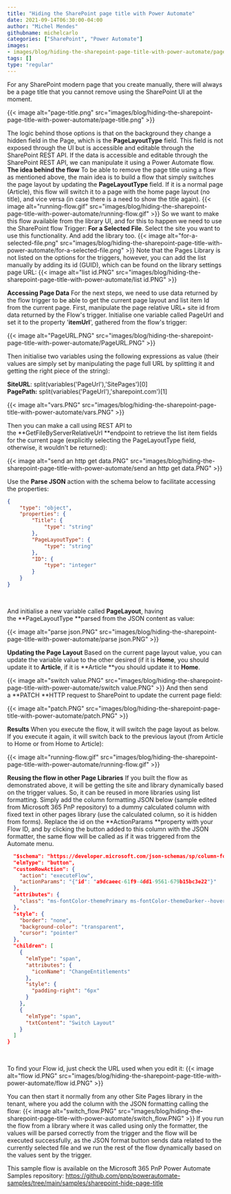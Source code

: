 ```yaml
---
title: "Hiding the SharePoint page title with Power Automate"
date: 2021-09-14T06:30:00-04:00
author: "Michel Mendes"
githubname: michelcarlo
categories: ["SharePoint", "Power Automate"]
images:
- images/blog/hiding-the-sharepoint-page-title-with-power-automate/page-title.png
tags: []
type: "regular"
---
```


For any SharePoint modern page that you create manually, there will
always be a page title that you cannot remove using the SharePoint UI at
the moment.

{{< image alt="page-title.png" src="images/blog/hiding-the-sharepoint-page-title-with-power-automate/page-title.png" >}}

The logic behind those options is that on the background they change a
hidden field in the Page, which is the **PageLayoutType** field. This
field is not exposed through the UI but is accessible and editable
through the SharePoint REST API.
If the data is accessible and editable through the SharePoint REST API,
we can manipulate it using a Power Automate flow.
**The idea behind the flow**
To be able to remove the page title using a flow as mentioned above, the
main idea is to build a flow that simply switches the page layout by
updating the **PageLayoutType** field.
If it is a normal page (Article), this flow will switch it to a page
with the home page layout (no title), and vice versa (in case there is a
need to show the title again).
{{< image alt="running-flow.gif" src="images/blog/hiding-the-sharepoint-page-title-with-power-automate/running-flow.gif" >}}
So we want to make this flow available from the library UI, and for this
to happen we need to use the SharePoint flow Trigger: **For a Selected
File**.
Select the site you want to use this functionality. And add the library
too.
{{< image alt="for-a-selected-file.png" src="images/blog/hiding-the-sharepoint-page-title-with-power-automate/for-a-selected-file.png" >}}
Note that the Pages Library is not listed on the options for the
triggers, however, you can add the list manually by adding its id
(GUID), which can be found on the library settings page URL:
{{< image alt="list id.PNG" src="images/blog/hiding-the-sharepoint-page-title-with-power-automate/list id.PNG" >}}

**Accessing Page Data**
For the next steps, we need to use data returned by the flow trigger to
be able to get the current page layout and list item Id from the current
page.
First, manipulate the page relative URL+ site id from data returned by
the Flow's trigger.
Initialise one variable called PageUrl and set it to the property
'**itemUrl**', gathered from the flow's trigger:

{{< image alt="PageURL.PNG" src="images/blog/hiding-the-sharepoint-page-title-with-power-automate/PageURL.PNG" >}}

Then initialise two variables using the following expressions as value
(their values are simply set by manipulating the page full URL by
splitting it and getting the right piece of the string):

**SiteURL**: split(variables('PageUrl'),'SitePages')\[0\]
**PagePath:** split(variables('PageUrl'),'sharepoint.com')\[1\]

{{< image alt="vars.PNG" src="images/blog/hiding-the-sharepoint-page-title-with-power-automate/vars.PNG" >}}

Then you can make a call using REST API to
the **GetFileByServerRelativeUrl **endpoint to retrieve the list item
fields for the current page (explicitly selecting the PageLayoutType
field, otherwise, it wouldn't be returned):

{{< image alt="send an http get data.PNG" src="images/blog/hiding-the-sharepoint-page-title-with-power-automate/send an http get data.PNG" >}}

Use the **Parse JSON** action with the schema below to facilitate
accessing the properties:
 

```json
{
    "type": "object",
    "properties": {       
        "Title": {
            "type": "string"
        },
        "PageLayoutType": {
            "type": "string"
        },
        "ID": {
            "type": "integer"
        }
    }
}
```
 

And initialise a new variable called **PageLayout**, having
the **PageLayoutType **parsed from the JSON content as value:

{{< image alt="parse json.PNG" src="images/blog/hiding-the-sharepoint-page-title-with-power-automate/parse json.PNG" >}}

**Updating the Page Layout**
Based on the current page layout value, you can update the variable
value to the other desired (if it is **Home**, you should update it
to **Article**, if it is **Article **you should update it to **Home**.

{{< image alt="switch value.PNG" src="images/blog/hiding-the-sharepoint-page-title-with-power-automate/switch value.PNG" >}}
And then send a **PATCH **HTTP request to SharePoint to update the
current page field:

{{< image alt="patch.PNG" src="images/blog/hiding-the-sharepoint-page-title-with-power-automate/patch.PNG" >}}

**Results**
When you execute the flow, it will switch the page layout as below. If
you execute it again, it will switch back to the previous layout (from
Article to Home or from Home to Article):

{{< image alt="running-flow.gif" src="images/blog/hiding-the-sharepoint-page-title-with-power-automate/running-flow.gif" >}}
 

**Reusing the flow in other Page Libraries**
If you built the flow as demonstrated above, it will be getting the site
and library dynamically based on the trigger values. So, it can be
reused in more libraries using list formatting.
Simply add the column formatting JSON below (sample edited from
Microsoft 365 PnP repository) to a dummy calculated column with fixed
text in other pages library (use the calculated column, so it is hidden
from forms).
Replace the id on the **ActionParams **property with your Flow ID, and
by clicking the button added to this column with the JSON formatter, the
same flow will be called as if it was triggered from the Automate menu.
 

```json
  "$schema": "https://developer.microsoft.com/json-schemas/sp/column-formatting.schema.json",
  "elmType": "button",
  "customRowAction": {
    "action": "executeFlow",
    "actionParams": "{"id": "a9dcaeec-61f9-4dd1-9561-679b15bc3e22"}"
  },
  "attributes": {
    "class": "ms-fontColor-themePrimary ms-fontColor-themeDarker--hover"
  },
  "style": {
    "border": "none",
    "background-color": "transparent",
    "cursor": "pointer"
  },
  "children": [
    {
      "elmType": "span",
      "attributes": {
        "iconName": "ChangeEntitlements"
      },
      "style": {
        "padding-right": "6px"
      }
    },
    {
      "elmType": "span",
      "txtContent": "Switch Layout"
    }
  ]
}
```
 

To find your Flow id, just check the URL used when you edit it:
{{< image alt="flow id.PNG" src="images/blog/hiding-the-sharepoint-page-title-with-power-automate/flow id.PNG" >}}

You can then start it normally from any other Site Pages library in the
tenant, where you add the column with the JSON formatting calling the
flow:
{{< image alt="switch_flow.PNG" src="images/blog/hiding-the-sharepoint-page-title-with-power-automate/switch_flow.PNG" >}}
If you run the flow from a library where it was called using only the
formatter, the values will be parsed correctly from the trigger and the
flow will be executed successfully, as the JSON format button sends data
related to the currently selected file and we run the rest of the flow
dynamically based on the values sent by the trigger.

This sample flow is available on the Microsoft 365 PnP Power Automate
Samples
repository: <https://github.com/pnp/powerautomate-samples/tree/main/samples/sharepoint-hide-page-title>
